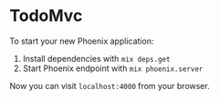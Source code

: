 # TodoMvc

To start your new Phoenix application:

1. Install dependencies with `mix deps.get`
2. Start Phoenix endpoint with `mix phoenix.server`

Now you can visit `localhost:4000` from your browser.
